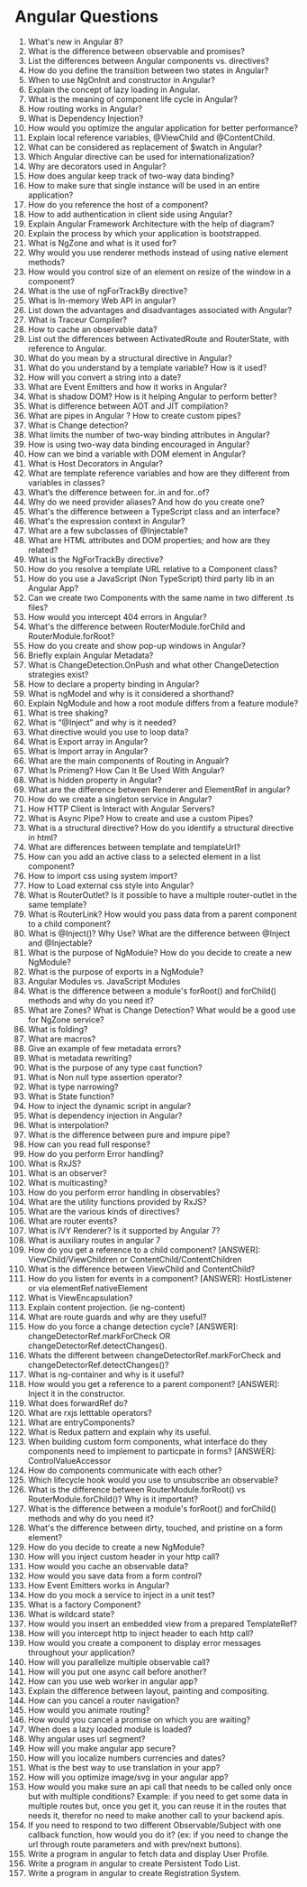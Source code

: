 # Angular Questions

1. What's new in Angular 8?
1. What is the difference between observable and promises?
1. List the differences between Angular  components vs. directives?
1. How do you define the transition between two states in Angular?
1. When to use NgOnInit and constructor in Angular?
1. Explain the concept of lazy loading in Angular.
1. What is the meaning of component life cycle in Angular?
1. How routing works in Angular?
1. What is Dependency Injection?
1. How would you optimize the angular  application for better performance?
1. Explain local reference variables, @ViewChild and @ContentChild.
1. What can be considered as replacement of $watch in Angular?
1. Which Angular  directive can be used for internationalization?
1. Why are decorators used in Angular?
1. How does angular  keep track of two-way data binding?
1. How to make sure that single instance will be used in an entire application? 
1. How do you reference the host of a component? 
1. How to add authentication in client side using Angular? 
1. Explain Angular Framework Architecture with the help of diagram?  
1. Explain the process by which your application is bootstrapped. 
1. What is NgZone and what is it used for?
1. Why would you use renderer methods instead of using native element methods? 
1. How would you control size of an element on resize of the window in a component? 
1. What is the use of ngForTrackBy directive? 
1. What is In-memory Web API in angular?
1. List down the advantages and disadvantages associated with Angular? 
1. What is Traceur Compiler? 
1. How to cache an observable data? 
1. List out the differences between ActivatedRoute and RouterState, with reference to Angular.
1. What do you mean by a structural directive in Angular? 
1. What do you understand by a template variable? How is it used? 
1. How will you convert a string into a date? 
1. What are Event Emitters and how it works in Angular? 
1. What is shadow DOM? How is it helping Angular  to perform better? 
1. What is difference between AOT and JIT compilation? 
1. What are pipes in Angular ? How to create custom pipes? 
1. What is Change detection? 
1. What limits the number of two-way binding attributes in Angular? 
1. How is using two-way data binding encouraged in Angular? 
1. How can we bind a variable with DOM element in Angular? 
1. What is Host Decorators in Angular?  
1. What are template reference variables and how are they different from variables in classes? 
1. What’s the difference between for..in and for..of? 
1. Why do we need provider aliases? And how do you create one? 
1. What's the difference between a TypeScript class and an interface? 
1. What's the expression context in Angular? 
1. What are a few subclasses of @Injectable? 
1. What are HTML attributes and DOM properties; and how are they related? 
1. What is the NgForTrackBy directive? 
1. How do you resolve a template URL relative to a Component class? 
1. How do you use a JavaScript (Non TypeScript) third party lib in an Angular App? 
1. Can we create two Components with the same name in two different .ts files? 
1. How would you intercept 404 errors in Angular? 
1. What's the difference between RouterModule.forChild and RouterModule.forRoot? 
1. How do you create and show pop-up windows in Angular?  
1. Briefly explain Angular  Metadata? 
1. What is ChangeDetection.OnPush and what other ChangeDetection strategies exist?
1. How to declare a property binding in Angular?
1. What is ngModel and why is it considered a shorthand? 
1. Explain NgModule and how a root module differs from a feature module?
1. What is tree shaking? 
1. What is “@Inject” and why is it needed? 
1. What directive would you use to loop data? 
1. What is Export array in Angular? 
1. What is Import array in Angular? 
1. What are the main components of Routing in Angualr? 
1. What Is Primeng? How Can It Be Used With Angular? 
1. What is hidden property in Angular? 
1. What are the difference between Renderer and ElementRef in angular?  
1. How do we create a singleton service in Angular? 
1. How HTTP Client is Interact with Angular  Servers? 
1. What is Async Pipe? How to create and use a custom Pipes?
1. What is a structural directive? How do you identify a structural directive in html? 
1. What are differences between template and templateUrl? 
1. How can you add an active class to a selected element in a list component? 
1. How to import css using system import? 
1. How to Load external css style into Angular? 
1. What is RouterOutlet? Is it possible to have a multiple router-outlet in the same template? 
1. What is RouterLink? How would you pass data from a parent component to a child component? 
1. What is @Inject()? Why Use? What are the difference between @Inject and @Injectable? 
1. What is the purpose of NgModule? How do you decide to create a new NgModule? 
1. What is the purpose of exports in a NgModule? 
1. Angular  Modules vs. JavaScript Modules 
1. What is the difference between a module's forRoot() and forChild() methods and why do you need it? 
1. What are Zones? What is Change Detection? What would be a good use for NgZone service?
1. What is folding?
1. What are macros?
1. Give an example of few metadata errors?
1. What is metadata rewriting?
1. What is the purpose of any type cast function?
1. What is Non null type assertion operator?
1. What is type narrowing?
1. What is State function?
1. How to inject the dynamic script in angular?
1. What is dependency injection in Angular?
1. What is interpolation?
1. What is the difference between pure and impure pipe?
1. How can you read full response?
1. How do you perform Error handling?
1. What is RxJS?
1. What is an observer?
1. What is multicasting?
1. How do you perform error handling in observables?
1. What are the utility functions provided by RxJS?
1. What are the various kinds of directives?
1. What are router events?
1. What is IVY Renderer? Is it supported by Angular 7?
1. What is auxiliary routes in angular 7
1. How do you get a reference to a child component? [ANSWER]: ViewChild/ViewChildren or ContentChild/ContentChildren
1. What is the difference between ViewChild and ContentChild?
1. How do you listen for events in a component? [ANSWER]: HostListener or via elementRef.nativeElement
1. What is ViewEncapsulation?
1. Explain content projection. (ie ng-content)
1. What are route guards and why are they useful?
1. How do you force a change detection cycle? [ANSWER]: changeDetectorRef.markForCheck OR changeDetectorRef.detectChanges().
1. Whats the different between changeDetectorRef.markForCheck and changeDetectorRef.detectChanges()?
1. What is ng-container and why is it useful?
1. How would you get a reference to a parent component? [ANSWER]: Inject it in the constructor.
1. What does forwardRef do?
1. What are rxjs letttable operators?
1. What are entryComponents?
1. What is Redux pattern and explain why its useful.
1. When building custom form components, what interface do they components need to implement to particpate in forms? [ANSWER]: ControlValueAccessor
1. How do components communicate with each other?
1. Which lifecycle hook would you use to unsubscribe an observable?
1. What is the difference between RouterModule.forRoot() vs RouterModule.forChild()? Why is it important?
1. What is the difference between a module's forRoot() and forChild() methods and why do you need it?
1. What's the difference between dirty, touched, and pristine on a form element?
1. How do you decide to create a new NgModule?
1. How will you inject custom header in your http call?
1. How would you cache an observable data?
1. How would you save data from a form control?
1. How Event Emitters works in Angular?
1. How do you mock a service to inject in a unit test?
1. What is a factory Component?
1. What is wildcard state?
1. How would you insert an embedded view from a prepared TemplateRef?
1. How will you intercept http to inject header to each http call?
1. How would you create a component to display error messages throughout your application?
1. How will you parallelize multiple observable call?
1. How will you put one async call before another?
1. How can you use web worker in angular app?
1. Explain the difference between layout, painting and compositing.
1. How can you cancel a router navigation?
1. How would you animate routing?
1. How would you cancel a promise on which you are waiting?
1. When does a lazy loaded module is loaded?
1. Why angular uses url segment?
1. How will you make angular app secure?
1. How will you localize numbers currencies and dates?
1. What is the best way to use translation in your app?
1. How will you optimize image/svg in your angular app?
1. How would you make sure an api call that needs to be called only once but with multiple conditions? Example: if you need to get some data in multiple routes but, once you get it, you can reuse it in the routes that needs it, therefor no need to make another call to your backend apis.
1. If you need to respond to two different Observable/Subject with one callback function, how would you do it? (ex: if you need to change the url through route parameters and with prev/next buttons).
1. Write a program in angular to fetch data and display User Profile.
1. Write a program in angular to create Persistent Todo List.
1. Write a program in angular to create Registration System.

